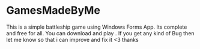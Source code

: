 # GamesMadeByMe
This is a simple battleship game using Windows Forms App.
Its complete and free for all. You can download and play .
If you get any kind of Bug then let me know so that i can improve and fix it <3 thanks
